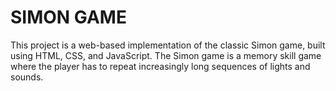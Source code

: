 # SIMON GAME
This project is a web-based implementation of the classic Simon game, built using HTML, CSS, and JavaScript. The Simon game is a memory skill game where the player has to repeat increasingly long sequences of lights and sounds.